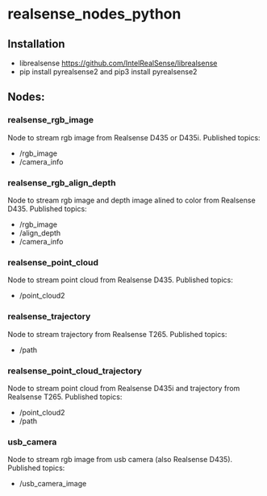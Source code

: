 # realsense_nodes_python

## Installation
- librealsense https://github.com/IntelRealSense/librealsense
- pip install pyrealsense2 and pip3 install pyrealsense2

## Nodes:
### realsense_rgb_image
Node to stream rgb image from Realsense D435 or D435i. 
Published topics:
- /rgb_image
- /camera_info
### realsense_rgb_align_depth
Node to stream rgb image and depth image alined to color from Realsense D435.
Published topics:
- /rgb_image
- /align_depth
- /camera_info
### realsense_point_cloud
Node to stream point cloud from Realsense D435. 
Published topics:
- /point_cloud2
### realsense_trajectory
Node to stream trajectory from Realsense T265. 
Published topics:
- /path
### realsense_point_cloud_trajectory
Node to stream point cloud from Realsense D435i and trajectory from Realsense T265. 
Published topics:
- /point_cloud2
- /path
### usb_camera
Node to stream rgb image from usb camera (also Realsense D435). 
Published topics:
- /usb_camera_image


